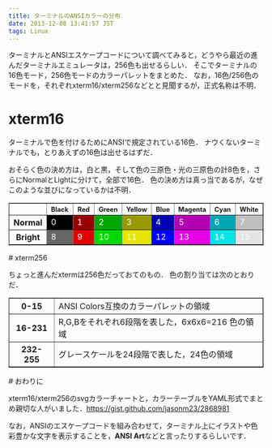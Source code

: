 ```yaml
---
title: ターミナルのANSIカラーの分布
date: 2013-12-08 13:41:57 JST
tags: Linux
---
```


ターミナルとANSIエスケープコードについて調べてみると，どうやら最近の進んだターミナルエミュレータは，256色も出せるらしい．
そこでターミナルの16色モード，256色モードのカラーパレットをまとめた．
なお，16色/256色のモードを，それぞれxterm16/xterm256などとと見聞するが，正式名称は不明．

# xterm16

ターミナルで色を付けるためにANSIで規定されている16色．
ナウくないターミナルでも，とりあえずの16色は出せるはずだ．

おそらく色の決め方は，白と黒，そして色の三原色・光の三原色の計8色を，さらにNormalとLightに分けて，全部で16色．
色の決め方は真っ当であるが，なぜこのような並びになっているかは不明．

<table border="1" width="100%">
  <col> 
  <col style="width:80px"> <col style="width:80px"> <col style="width:80px"> <col style="width:80px"> 
  <col style="width:80px"> <col style="width:80px"> <col style="width:80px"> <col style="width:80px">
  <thead>
    <tr style="font-size:80%;width:180px">
      <th></th>
      <th>Black</th> <th>Red</th> <th>Green</th> <th>Yellow</th> <th>Blue</th> <th>Magenta</th> <th>Cyan</th> <th>White</th>
    </tr>
  </thead>
  <tbody>
    <tr>
      <th> Normal </th>
      <td style="background-color:#000000;color:white">0</td>
      <td style="background-color:#990000;color:white">1</td>
      <td style="background-color:#00a600;color:white">2</td>
      <td style="background-color:#999900;color:white">3</td>
      <td style="background-color:#0000b2;color:white">4</td>
      <td style="background-color:#b200b2;color:white">5</td>
      <td style="background-color:#00a6b2;color:white">6</td>
      <td style="background-color:#bfbfbf;color:white">7</td>
    </tr>
    <tr>
      <th> Bright </th>
      <td style="background-color:#666666;color:white">8 </td>
      <td style="background-color:#e50000;color:white">9 </td>
      <td style="background-color:#00d900;color:white">10</td>
      <td style="background-color:#e5e500;color:white">11</td>
      <td style="background-color:#0000ff;color:white">12</td>
      <td style="background-color:#e500e5;color:white">13</td>
      <td style="background-color:#00e5e5;color:white">14</td>
      <td style="background-color:#e5e5e5;color:white">15</td>
    </tr>
  </tbody>
</table># xterm256

ちょっと進んだxtermは256色だっておてのもの．
色の割り当ては次のとおりだ．

<table border="1">
  <tr>
    <th>0-15</th> <td>ANSI Colors互換のカラーパレットの領域</td>
  </tr>
  <tr>
    <th>16-231</th> <td>R,G,Bをそれぞれ6段階を表した，6x6x6=216 色の領域
  </td>
</tr>
  <tr>
    <th>232-255</th> <td>グレースケールを24段階で表した，24色の領域</td>
  </tr>
</table># おわりに

xterm16/xterm256のsvgカラーチャートと，カラーテーブルをYAML形式でまとめ親切な人がいました．[https://gist\.github\.com/jasonm23/2868981](https://gist.github.com/jasonm23/2868981)

なお，ANSIのエスケープコードを組み合わせて，ターミナル上にイラストや色彩豊かな文字を表示することを，**ANSI Art**などと言ったりするらしいです．

